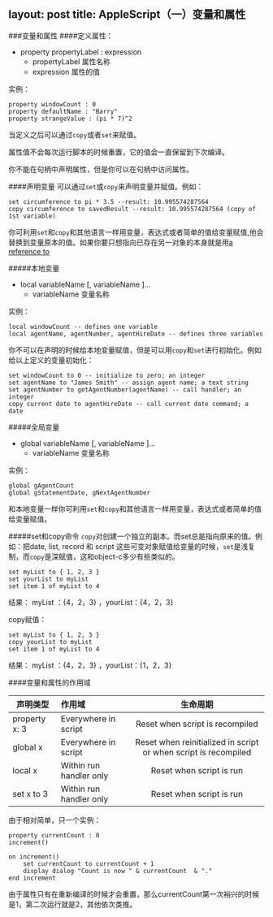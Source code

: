 layout: post
title: AppleScript（一）变量和属性
---

###变量和属性
####定义属性：

* property propertyLabel : expression
	* propertyLabel 属性名称
	* expression 属性的值
	
实例：

```applescript
property windowCount : 0
property defaultName : "Barry"
property strangeValue : (pi * 7)^2
```

当定义之后可以通过`copy`或者`set`来赋值。

属性值不会每次运行脚本的时候重置，它的值会一直保留到下次编译。

你不能在句柄中声明属性，但是你可以在句柄中访问属性。

####声明变量
可以通过`set`或`copy`来声明变量并赋值。例如：

```applescript
set circumference to pi * 3.5 --result: 10.995574287564
copy circumference to savedResult --result: 10.995574287564 (copy of 1st variable)
```
你可利用`set`和`copy`和其他语言一样用变量，表达式或者简单的值给变量赋值,他会替换到变量原本的值。如果你要只想指向已存在另一对象的本身就是用[a reference to]()

#####本地变量

* local variableName [, variableName ]…
	* variableName 变量名称
	
实例：

```applescript
local windowCount -- defines one variable
local agentName, agentNumber, agentHireDate -- defines three variables
```
你不可以在声明的时候给本地变量赋值，但是可以用`copy`和`set`进行初始化。例如给以上定义的变量初始化：

```applescript
set windowCount to 0 -- initialize to zero; an integer
set agentName to "James Smith" -- assign agent name; a text string
set agentNumber to getAgentNumber(agentName) -- call handler; an integer
copy current date to agentHireDate -- call current date command; a date
```
#####全局变量

* global variableName [, variableName ]…
	* variableName 变量名称

实例：

```applescript
global gAgentCount
global gStatementDate, gNextAgentNumber
```
和本地变量一样你可利用`set`和`copy`和其他语言一样用变量，表达式或者简单的值给变量赋值。

#####set和copy命令
`copy`对创建一个独立的副本。而set总是指向原来的值。例如：把date, list, record 和 script 这些可变对象赋值给变量的时候，`set`是浅复制，而`copy`是深赋值，这和object-c多少有些类似的。

```applescript
set myList to { 1, 2, 3 }
set yourList to myList
set item 1 of myList to 4
```
结果：
myList ：{4，2，3} ，yourList：{4，2，3}

copy赋值：

```applescript
set myList to { 1, 2, 3 }
copy yourList to myList
set item 1 of myList to 4
```
结果：
myList ：{4，2，3} ，yourList：{1，2，3}

####变量和属性的作用域

|声明类型|作用域|生命周期|
|---|:---|:---:|
| property x: 3  | Everywhere in script       | Reset when script is recompiled|
| global x       | Everywhere in script       | Reset when reinitialized in script or when script is recompiled|
| local x        | Within run handler only    | Reset when script is run|
| set x to 3     | Within run handler only    | Reset when script is run|

由于相对简单，只一个实例：

```applescript
property currentCount : 0
increment()
 
on increment()
    set currentCount to currentCount + 1
    display dialog "Count is now " & currentCount  & "."
end increment
```
由于属性只有在重新编译的时候才会重置，那么currentCount第一次裕兴的时候是1，第二次运行就是2，其他依次类推。